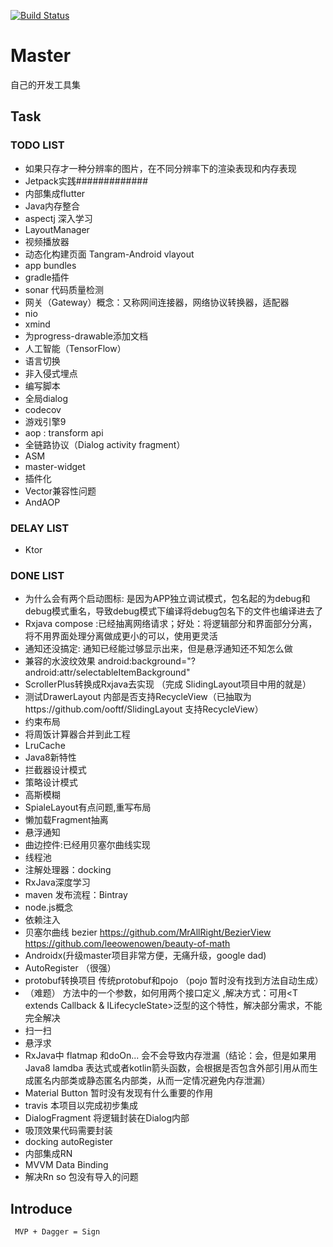 [![Build Status](https://www.travis-ci.org/ooftf/Master.svg?branch=dev)](https://www.travis-ci.org/ooftf/Master)
# Master
自己的开发工具集
## Task
### TODO LIST
* 如果只存才一种分辨率的图片，在不同分辨率下的渲染表现和内存表现
* Jetpack实践#############
* 内部集成flutter
* Java内存整合
* aspectj 深入学习
* LayoutManager
* 视频播放器
* 动态化构建页面 Tangram-Android vlayout
* app bundles
* gradle插件
* sonar 代码质量检测
* 网关（Gateway）概念：又称网间连接器，网络协议转换器，适配器
* nio
* xmind
* 为progress-drawable添加文档
* 人工智能（TensorFlow）
* 语言切换
* 非入侵式埋点
* 编写脚本
* 全局dialog
* codecov
* 游戏引擎9
* aop : transform api
* 全链路协议（Dialog activity fragment）
* ASM  
* master-widget
* 插件化
* Vector兼容性问题
* AndAOP
### DELAY LIST
* Ktor
### DONE LIST
* 为什么会有两个启动图标: 是因为APP独立调试模式，包名起的为debug和debug模式重名，导致debug模式下编译将debug包名下的文件也编译进去了
* Rxjava compose :已经抽离网络请求；好处：将逻辑部分和界面部分分离，将不用界面处理分离做成更小的可以，使用更灵活
* 通知还没搞定: 通知已经能过够显示出来，但是悬浮通知还不知怎么做
* 兼容的水波纹效果 android:background="?android:attr/selectableItemBackground"
* ScrollerPlus转换成Rxjava去实现  （完成  SlidingLayout项目中用的就是）
* 测试DrawerLayout 内部是否支持RecycleView（已抽取为https://github.com/ooftf/SlidingLayout 支持RecycleView）
* 约束布局
* 将周饭计算器合并到此工程
* LruCache
* Java8新特性
* 拦截器设计模式
* 策略设计模式
* 高斯模糊
* SpialeLayout有点问题,重写布局
* 懒加载Fragment抽离
* 悬浮通知
* 曲边控件:已经用贝塞尔曲线实现
* 线程池
* 注解处理器：docking
* RxJava深度学习
* maven 发布流程：Bintray
* node.js概念
* 依赖注入
* 贝塞尔曲线 bezier https://github.com/MrAllRight/BezierView  https://github.com/leeowenowen/beauty-of-math
* Androidx(升级master项目非常方便，无痛升级，google dad)
* AutoRegister （很强）
* protobuf转换项目 传统protobuf和pojo  （pojo  暂时没有找到方法自动生成）
* （难题） 方法中的一个参数，如何用两个接口定义 ,解决方式：可用<T extends Callback & ILifecycleState>泛型的这个特性，解决部分需求，不能完全解决
* 扫一扫
* 悬浮求
* RxJava中 flatmap 和doOn... 会不会导致内存泄漏（结论：会，但是如果用Java8 lamdba 表达式或者kotlin箭头函数，会根据是否包含外部引用从而生成匿名内部类或静态匿名内部类，从而一定情况避免内存泄漏）
* Material Button 暂时没有发现有什么重要的作用
* travis  本项目以完成初步集成
* DialogFragment   将逻辑封装在Dialog内部
* 吸顶效果代码需要封装
* docking autoRegister
* 内部集成RN
* MVVM Data Binding
* 解决Rn so 包没有导入的问题
## Introduce
     MVP + Dagger = Sign
